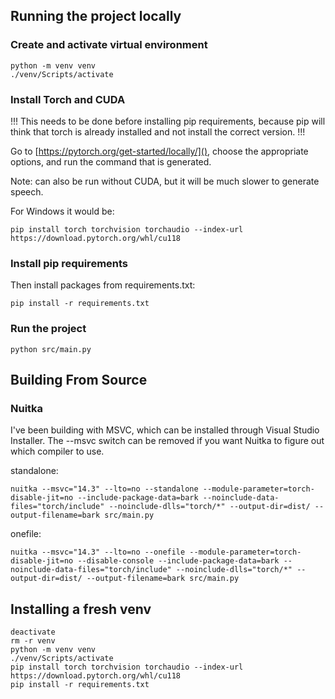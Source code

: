 ## Running the project locally
### Create and activate virtual environment
```
python -m venv venv
./venv/Scripts/activate
```

### Install Torch and CUDA
!!! This needs to be done before installing pip requirements, because pip will think that torch is already installed and not install the correct version. !!!

Go to [https://pytorch.org/get-started/locally/](), choose the appropriate options, and run the command that is generated.

Note: can also be run without CUDA, but it will be much slower to generate speech.

For Windows it would be:
```
pip install torch torchvision torchaudio --index-url https://download.pytorch.org/whl/cu118
```

### Install pip requirements
Then install packages from requirements.txt:
```
pip install -r requirements.txt
```

### Run the project
```
python src/main.py
```

## Building From Source
### Nuitka
I've been building with MSVC, which can be installed through Visual Studio Installer. The --msvc switch can be removed if you want Nuitka to figure out which compiler to use.

standalone:
```
nuitka --msvc="14.3" --lto=no --standalone --module-parameter=torch-disable-jit=no --include-package-data=bark --noinclude-data-files="torch/include" --noinclude-dlls="torch/*" --output-dir=dist/ --output-filename=bark src/main.py
```

onefile:
```
nuitka --msvc="14.3" --lto=no --onefile --module-parameter=torch-disable-jit=no --disable-console --include-package-data=bark --noinclude-data-files="torch/include" --noinclude-dlls="torch/*" --output-dir=dist/ --output-filename=bark src/main.py
```

## Installing a fresh venv
```
deactivate
rm -r venv
python -m venv venv
./venv/Scripts/activate
pip install torch torchvision torchaudio --index-url https://download.pytorch.org/whl/cu118
pip install -r requirements.txt
```
